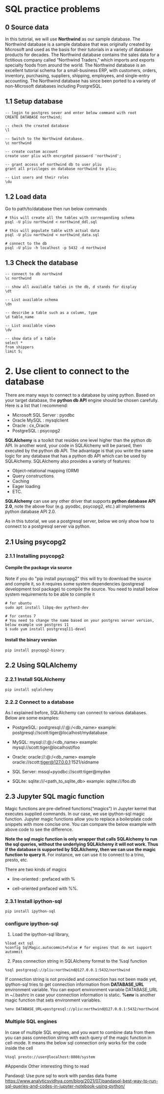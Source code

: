 # SQL practice problems

## 0 Source data

In this tutorial, we will use **Northwind** as our sample database. The Northwind database is a sample database that was
originally created by Microsoft and used as the basis for their tutorials in a variety of database products for decades.
The Northwind database contains the sales data for a fictitious company called “Northwind Traders,” which imports and
exports specialty foods from around the world. The Northwind database is an excellent tutorial schema for a
small-business ERP, with customers, orders, inventory, purchasing, suppliers, shipping, employees, and single-entry
accounting. The Northwind database has since been ported to a variety of non-Microsoft databases including PostgreSQL.

## 1.1 Setup database

```postgresql
-- login to postgres sever and enter below command with root
CREATE DATABASE northwind;

-- check the created database
\l

-- Switch to the Northwind database.
\c northwind

-- create custom account
create user pliu with encrypted password 'northwind';

-- grant access of northwind db to user pliu
grant all privileges on database northwind to pliu;

-- List users and their roles
\du
```

## 1.2 Load data

Go to path/to/database then run below commands

```shell
# this will create all the tables with corresponding schema 
psql -U pliu northwind < northwind_ddl.sql

# this will populate table with actual data
psql -U pliu northwind < northwind_data.sql

# connect to the db
psql -U pliu -h localhost -p 5432 -d northwind

```

## 1.3 Check the database

```postgresql
-- connect to db northwind
\c northwind

-- show all available tables in the db, d stands for display
\dt

-- List available schema
\dn

-- describe a table such as a column, type
\d table_name

-- List available views
\dv

-- show data of a table
select *
from shippers
limit 5;
```

# 2. Use client to connect to the database

There are many ways to connect to a database by using python. Based on your target database, the **python db API**
engine should be chosen carefully. Here is a list that I recommend:

- Microsoft SQL Server : pyodbc
- Oracle MySQL : mysqlclient
- Oracle : cx_Oracle
- PostgreSQL : psycopg2

**SQLAlchemy** is a toolkit that resides one level higher than the python db API. In another word, your code in
SQLAlchemy will be parsed, then executed by the python db API. The advantage is that you write the same logic for any
database that has a python db API which can be used by SQLAlchemy. SQLAlchemy also provides a variety of features:

- Object-relational mapping (ORM)
- Query constructions
- Caching
- Eager loading
- ETC.

**SQLAlchemy** can use any other driver that supports **python database API 2.0**, note the above four
(e.g. pyodbc, psycopg2, etc.) all implements python database API 2.0.

As in this tutorial, we use a postgresql server, below we only show how to connect to a postgresql server via python.

## 2.1 Using psycopg2

### 2.1.1 Installing psycopg2

#### Compile the package via source

Note if you do "pip install psycopg2" this will try to download the source and compile it, so it requires some system
dependencies (postgresql development tool package) to compile the source. You need to install below system requirements
to be able to compile it

```shell
# for ubuntu
sudo apt install libpq-dev python3-dev

# for centos 7
# You need to change the name based on your postgres server version, below example use postgres 11
$ sudo yum install postgresql11-devel
```

#### Install the binary version

```shell
pip install psycopg2-binary
```

## 2.2 Using SQLAlchemy

### 2.2.1 Install SQLAlchemy

```shell
pip install sqlalchemy
```

### 2.2.2 Connect to a database

As I explained before, SQLAlchemy can connect to various databases. Below are some examples:

- PostgreSQL: postgresql://<login>:<pwd>@<host>:<port>/<db_name>
  example: postgresql://scott:tiger@localhost/mydatabase

- MySQL: mysql://<login>:<pwd>@<host>:<port>/<db_name>
  example: mysql://scott:tiger@localhost/foo

- Oracle: oracle://<login>:<pwd>@<host>:<port>/<db_name>
  example oracle://scott:tiger@127.0.0.1:1521/sidname

- SQL Server: mssql+pyodbc://scott:tiger@mydsn

- SQLite: sqlite:///<path_to_sqlite_db>
  example: sqlite:///foo.db

## 2.3 Jupyter SQL magic function
Magic functions are pre-defined functions(“magics”) in Jupyter kernel that executes supplied commands. In our case, we 
use ipython-sql magic function. Jupyter magic functions allow you to replace a boilerplate code snippets with more
concise one. You can compare the below example with above code to see the difference.


**Note the sql magic function is only wrapper that calls SQLAlchemy to run the sql queries, without the underlying SQLAlchemy
it will not work. Thus if the database is supported by SQLAlchemy, then we can use the magic function to query it.** 
For instance, we can use it to connect to a trino, presto, etc.

There are two kinds of magics 
- line-oriented : prefaced with %
  
- cell-oriented prefaced with %%. 

### 2.3.1 Install ipython-sql
```shell
pip install ipython-sql
```

### configure ipython-sql

1. Load the ipython-sql library, 
   
```jupyter
%load_ext sql
%config SqlMagic.autocommit=False # for engines that do not support autommit
```

2. Pass connection string in SQLAlchemy format to the %sql function

```jupyter
%sql postgresql://pliu:northwind@127.0.0.1:5432/northwind
```

If connection string is not provided and connection has not been made yet, ipython-sql tries to get connection 
information from **DATABASE_URL** environment variable. You can export environment variable DATABASE_URL in ~/.bashrc 
in case your connection information is static. **%env** is another magic function that sets environment variables.

```jupyter
%env DATABASE_URL=postgresql://pliu:northwind@127.0.0.1:5432/northwind
```
### Multiple SQL engines
In case of multiple SQL engines, and you want to combine data from them you can pass connection string with 
each query of the magic function in cell-mode. It means the below sql connection only works for the code inside the cell

```jupyter
%%sql presto://user@localhost:8080/system
```

#Appendix Other interesting thing to read

Pandasql: Use pure sql to work with pandas data frame
https://www.analyticsvidhya.com/blog/2021/07/pandasql-best-way-to-run-sql-queries-and-codes-in-jupyter-notebook-using-python/
